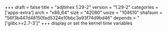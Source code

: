 +++
draft = false
title = "adjtimex 1.29-2"
version = "1.29-2"
categories = ['apps-extra']
arch = "x86_64"
size = "42080"
usize = "104610"
sha1sum = "56f3b447d48150fad5324e10bbc3a93f74d9bd46"
depends = "['glibc>=2.7-3']"
+++
display or set the kernel time variables